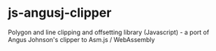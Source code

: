 # js-angusj-clipper

Polygon and line clipping and offsetting library (Javascript) - a port of Angus Johnson's clipper to Asm.js / WebAssembly

